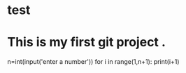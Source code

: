 # test
# This is my first git project . 
n=int(input('enter a number'))
for i in range(1,n+1):
    print(i+1)
